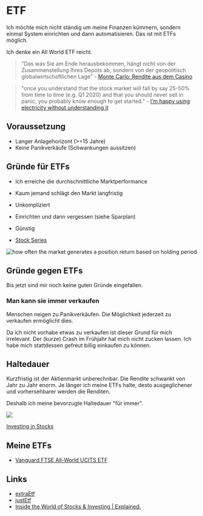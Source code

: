 # ETF

Ich möchte mich nicht ständig um meine Finanzen kümmern, sondern einmal System einrichten und dann automatisieren.
Das ist mit ETFs möglich.

Ich denke ein All World ETF reicht.

> "Das was Sie am Ende herausbekommen, hängt nicht von der Zusammenstellung Ihres Depots ab, sondern von der geopolitisch globalwirtschaftlichen Lage" - [Monte Carlo: Rendite aus dem Casino](https://www.finanzwesir.com/blog/monte-carlo-etf-index)

> "once you understand that the stock market will fall by say 25-50% from time to time (e.g. Q1 2020) and that you should never sell in panic, you probably know enough to get started." - [I’m happy using electricity without understanding it](https://theescapeartist.me/2021/02/28/im-happy-using-electricity-without-understanding-it/)

## Voraussetzung

- Langer Anlagehorizont (>=15 Jahre)
- Keine Panikverkäufe (Schwankungen aussitzen)

## Gründe für ETFs

- Ich erreiche die durchschnittliche Marktperformance
- Kaum jemand schlägt den Markt langfristig
- Unkompliziert
- Einrichten und dann vergessen (siehe Sparplan)
- Günstig

- [Stock Series](https://jlcollinsnh.com/stock-series/)

![how often the market generates a position return based on holding period](https://www.collaborativefund.com/uploads/Screen%20Shot%202021-03-18%20at%203.06.45%20PM.png)

## Gründe gegen ETFs

Bis jetzt sind mir noch keine guten Gründe eingefallen.

### Man kann sie immer verkaufen

Menschen neigen zu Panikverkäufen. Die Möglichkeit jederzeit zu verkaufen ermöglicht dies.

Da ich nicht vorhabe etwas zu verkaufen ist dieser Grund für mich irrelevant. Der (kurze) Crash im Frühjahr hat mich nicht zucken lassen. Ich habe mich stattdessen gefreut billig einkaufen zu können.

## Haltedauer

Kurzfristig ist der Aktienmarkt unberechnbar. Die Rendite schwankt von Jahr zu Jahr enorm. Je länger ich meine ETFs halte, desto ausgeglichener und vorhersehbarer werden die Renditen.

Deshalb ich meine bevorzugte Haltedauer "für immer".

![](https://www.suredividend.com/wp-content/uploads/2018/12/SP-500-Returns-Time-Horizon.png)

[Investing in Stocks](https://www.suredividend.com/investing-in-stocks/)

## Meine ETFs

- [Vanguard FTSE All-World UCITS ETF](https://de.extraetf.com/etf-profile/IE00B3RBWM25)

## Links

- [extraEtf](https://de.extraetf.com/)
- [justEtf](https://www.justetf.com/de/)
- [Inside the World of Stocks & Investing | Explained.](https://www.youtube.com/watch?v=_MeZt4LBnCE)